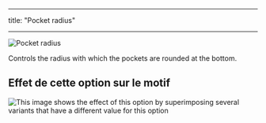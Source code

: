 - - -
title: "Pocket radius"
- - -

![Pocket radius](pocketradius.svg)

Controls the radius with which the pockets are rounded at the bottom.

## Effet de cette option sur le motif

![This image shows the effect of this option by superimposing several variants that have a different value for this option](carlita_pocketradius_sample.svg "Effect of this option on the pattern")
